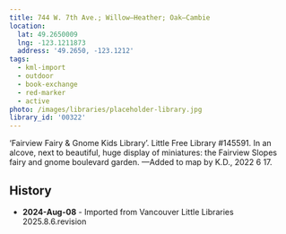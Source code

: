 ```yaml
---
title: 744 W. 7th Ave.; Willow—Heather; Oak—Cambie
location:
  lat: 49.2650009
  lng: -123.1211873
  address: '49.2650, -123.1212'
tags:
  - kml-import
  - outdoor
  - book-exchange
  - red-marker
  - active
photo: /images/libraries/placeholder-library.jpg
library_id: '00322'
---
```

‘Fairview Fairy & Gnome Kids Library’.
Little Free Library #145591.
In an alcove, next to beautiful, huge display of miniatures: the Fairview Slopes fairy and gnome boulevard garden.
—Added to map by K.D., 2022 6 17. 

## History
- **2024-Aug-08** - Imported from Vancouver Little Libraries 2025.8.6.revision
